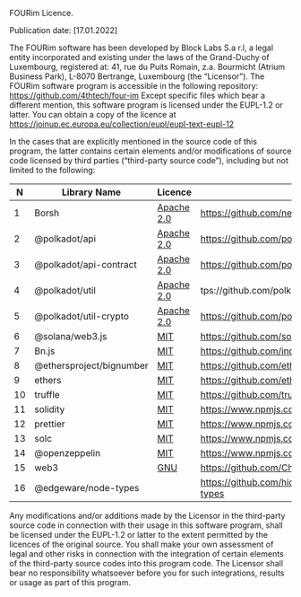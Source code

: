 FOURim Licence.

Publication date: [17.01.2022]

The FOURim software has been developed by Block Labs S.a r.l, a legal entity incorporated and existing under the laws of the Grand-Duchy of Luxembourg, registered at: 41, rue du Puits Romain, z.a. Bourmicht (Atrium Business Park), L-8070 Bertrange, Luxembourg (the “Licensor”). The FOURim software program is accessible in the following repository: https://github.com/4thtech/four-im Except specific files which bear a different mention, this software program is licensed under the EUPL-1.2 or latter. You can obtain a copy of the licence at https://joinup.ec.europa.eu/collection/eupl/eupl-text-eupl-12

In the cases that are explicitly mentioned in the source code of this program, the latter contains certain elements and/or modifications of source code licensed by third parties (“third-party source code”), including but not limited to the following:

| N   | Library Name             | Licence          | Weblink                                               |
| --- | ------------------------ | ---------------- | ----------------------------------------------------- |
| 1   | Borsh                    | [Apache 2.0 ][1] | https://github.com/near/borsh-js                      |
| 2   | @polkadot/api            | [Apache 2.0 ][1] | https://github.com/polkadot-js/api                    |
| 3   | @polkadot/api-contract   | [Apache 2.0 ][1] | https://github.com/polkadot-js/api                    |
| 4   | @polkadot/util           | [Apache 2.0 ][1] | tps://github.com/polkadot-js/common                   |
| 5   | @polkadot/util-crypto    | [Apache 2.0 ][1] | https://github.com/polkadot-js/common                 |
| 6   | @solana/web3.js          | [MIT ][2]        | https://github.com/solana-labs/solana-web3.js         |
| 7   | Bn.js                    | [MIT ][2]        | https://github.com/indutny/bn.js                      |
| 8   | @ethersproject/bignumber | [MIT ][2]        | https://github.com/ethers-io/ethers.js                |
| 9   | ethers                   | [MIT ][2]        | https://github.com/ethers-io/ethers.js                |
| 10  | truffle                  | [MIT ][2]        | https://github.com/trufflesuite/truffle               |
| 11  | solidity                 | [MIT ][2]        | https://www.npmjs.com/package/solidity                |
| 12  | prettier                 | [MIT][2]         | https://www.npmjs.com/package/prettier                |
| 13  | solc                     | [MIT ][2]        | https://www.npmjs.com/package/solc                    |
| 14  | @openzeppelin            | [MIT ][2]        | https://www.npmjs.com/package/@openzeppelin/contracts |
| 15  | web3                     | [GNU][3]         | https://github.com/ChainSafe/web3.js/blob/1.x/LICENSE |
| 16  | @edgeware/node-types     |                  | https://github.com/hicommonwealth/edgeware-node-types |

Any modifications and/or additions made by the Licensor in the third-party source code in connection with their usage in this software program, shall be licensed under the EUPL-1.2 or latter to the extent permitted by the licences of the original source. You shall make your own assessment of legal and other risks in connection with the integration of certain elements of the third-party source codes into this program code. The Licensor shall bear no responsibility whatsoever before you for such integrations, results or usage as part of this program.

[1]: https://www.apache.org/licenses/LICENSE-2.0 "Apache 2.0"
[2]: https://choosealicense.com/licenses/mit/ "MIT"
[3]: https://www.gnu.org/licenses/agpl-3.0.html "GNU"
